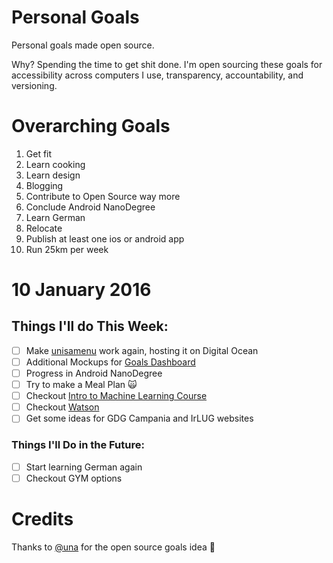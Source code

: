 Personal Goals
==============

Personal goals made open source.

Why? Spending the time to get shit done. I'm open sourcing these goals for accessibility across computers I use, transparency, accountability, and versioning.

# Overarching Goals

1. Get fit
2. Learn cooking
3. Learn design
4. Blogging
5. Contribute to Open Source way more
6. Conclude Android NanoDegree
7. Learn German
8. Relocate
9. Publish at least one ios or android app
10. Run 25km per week

# 10 January 2016

## Things I'll do This Week:

- [ ] Make [unisamenu](http://unisamenu.it/) work again, hosting it on Digital Ocean
- [ ] Additional Mockups for [Goals Dashboard](https://github.com/patrick91/GoalsDashboard)
- [ ] Progress in Android NanoDegree
- [ ] Try to make a Meal Plan 🙀
- [ ] Checkout [Intro to Machine Learning Course](https://www.udacity.com/course/intro-to-machine-learning--ud120)
- [ ] Checkout [Watson](http://www.ibm.com/cloud-computing/bluemix/solutions/watson/)
- [ ] Get some ideas for GDG Campania and IrLUG websites

### Things I'll Do in the Future:

- [ ] Start learning German again
- [ ] Checkout GYM options

# Credits

Thanks to [@una](https://github.com/una) for the open source goals idea 🎉
